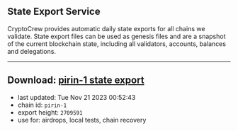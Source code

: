 ## State Export Service
CryptoCrew provides automatic daily state exports for all chains we validate. State export files can be used as genesis files and are a snapshot of the current blockchain state, including all validators, accounts, balances and delegations.

---
**Download: [pirin-1 state export](https://dl.ccvalidators.com/SERVICE/nolus/pirin-1_export_2709591.json)**
---

- last updated: Tue Nov 21 2023 00:52:43
- chain id: `pirin-1`
- export height: `2709591`
- use for: airdrops, local tests, chain recovery
